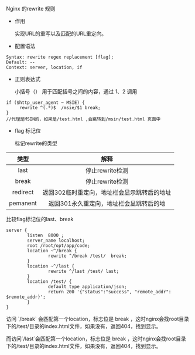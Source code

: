 Nginx 的rewrite 规则

* 作用

  实现URL的重写以及匹配的URL重定向。

* 配置语法

```
Syntax: rewrite regex replacement [flag];
Default: --
Context: server, location, if
```

* 正则表达式

  小括号（） 用于匹配括号之间的内容，通过 $1、$2 调用

```
if ($http_user_agent ~ MSIE) {
     rewrite ^(.*)$  /msie/$1 break;
}
//代理是MSIN的，如果是/test.html ,会跳转到/msin/test.html 页面中
```

* flag 标记位

  标记rewrite的类型

| 类型 | 解释 |
| :---: | :---: |
| last | 停止rewrite检测 |
| break | 停止rewrite检测 |
| redirect | 返回302临时重定向，地址栏会显示跳转后的地址 |
| pemanent | 返回301永久重定向，地址栏会显跳转后的地 |

比较flag标记位的last、break

```
server {
        listen  8000 ;
        server_name localhost;
        root /root/opt/app/code;
        location ~^/break {
                rewrite ^/break /test/  break;
        }
        location ~^/last {
                rewrite ^/last /test/ last;
        }
        location /test/ {
                default_type application/json;
                return 200 '{"status":"success", "remote_addr": $remote_addr}';
        }
}
```

访问 \`/break\` 会匹配第一个location，标志位是 break ，这时nginx会找root目录下的/test/目录的index.html文件，如果没有，返回404，找到显示。

而访问\`/last\`会匹配第一个location，标志位是 break ，这时nginx会找root目录下的/test/目录的index.html文件，如果没有，返回404，找到显示。

